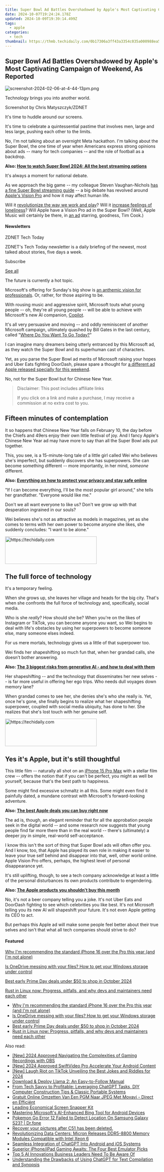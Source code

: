 ```yaml
---
title: Super Bowl Ad Battles Overshadowed by Apple's Most Captivating Campaign of Weekend, As Reported
date: 2024-10-07T19:24:24.178Z
updated: 2024-10-09T19:39:14.499Z
tags:
  - apple
categories:
  - tech
thumbnail: https://thmb.techidaily.com/0b17306a3ff43a3354c035a000988ea5867c75fb650ef14b9ada7d7d6b9ca442.jpg
---
```


## Super Bowl Ad Battles Overshadowed by Apple's Most Captivating Campaign of Weekend, As Reported

![screenshot-2024-02-06-at-4-44-13pm.png](https://www.zdnet.com/a/img/resize/61825becac8ff52a4457cf0a35277d2d02066d8e/2024/02/07/1ff99cbd-67d6-4566-a65e-3d8ed10bf2bd/screenshot-2024-02-06-at-4-44-13pm.png?auto=webp&width=1280)

Technology brings you into another world.

Screenshot by Chris Matyszczyk/ZDNET

It's time to huddle around our screens.

It's time to celebrate a quintessential pastime that involves men, large and less large, pushing each other to the limits.

No, I'm not talking about an overnight Meta hackathon. I'm talking about the Super Bowl, the one time of year when Americans express strong opinions about ads -- many for tech companies -- and the role of football as a backdrop.

**Also: [How to watch Super Bowl 2024: All the best streaming options](https://www.zdnet.com/home-and-office/home-entertainment/how-to-watch-the-super-bowl/)**

It's always a moment for national debate.

As we approach the big game -- my colleague Steven Vaughan-Nichols [has a fine Super Bowl streaming guide](https://www.zdnet.com/home-and-office/home-entertainment/how-to-watch-the-super-bowl/) \-- a big debate has revolved around [Apple's Vision Pro](https://www.zdnet.com/article/meet-apples-vision-pro-price-features-hands-on-insights-and-everything-you-need-to-know/) and how it may affect human life. 

Will it [revolutionize the way we work and play](https://www.zdnet.com/article/an-apple-store-employee-gave-me-a-surprising-reason-to-love-the-vision-pro/)? Will it [increase feelings of loneliness](https://www.zdnet.com/article/i-tried-apple-vision-pro-for-a-weekend-and-here-are-my-3-biggest-takeaways/)? Will Apple have a Vision Pro ad in the Super Bowl? (Well, Apple Music will certainly be there, in [an ad](https://www.youtube.com/watch?v=ycEGmTb4tUQ) starring, goodness, Tim Cook.)

#### Newsletters

ZDNET Tech Today

ZDNET's Tech Today newsletter is a daily briefing of the newest, most talked about stories, five days a week.

 Subscribe

[See all](https://www.zdnet.com/newsletters/)

The future is currently a hot topic.

Microsoft's offering for Sunday's big show is [an anthemic vision for professionals](https://www.youtube.com/watch?v=SaCVSUbYpVc). Or, rather, for those aspiring to be. 

With rousing music and aggressive spirit, Microsoft touts what young people -- oh, they're all young people -- will be able to achieve with Microsoft's new AI companion, [Copilot](https://www.zdnet.com/article/what-is-microsoft-copilot-heres-everything-you-need-to-know/).

It's all very persuasive and moving -- and oddly reminiscent of another Microsoft campaign, ultimately quashed by Bill Gates in the last century, called "[Where Do You Want To Go Today?](https://www.youtube.com/watch?v=Zwf0EZ50KUY)"

I can imagine many dreamers being utterly entranced by this Microsoft ad, as they watch the Super Bowl and its superhuman cast of characters.

Yet, as you parse the Super Bowl ad merits of Microsoft raising your hopes and Uber Eats fighting DoorDash, please spare a thought for [a different ad Apple released specially for this weekend](https://www.youtube.com/watch?v=U1unmE6OlYM).

No, not for the Super Bowl but for Chinese New Year.

>  Disclaimer: This post includes affiliate links
>
>  If you click on a link and make a purchase, I may receive a commission at no extra cost to you.
>

## Fifteen minutes of contemplation

It so happens that Chinese New Year falls on February 10, the day before the Chiefs and 49ers enjoy their own little festival of joy. And I fancy Apple's Chinese New Year ad may have more to say than all the Super Bowl ads put together.

This, you see, is a 15-minute-long tale of a little girl called Wei who believes she's imperfect, but suddenly discovers she has superpowers. She can become something different -- more importantly, in her mind, _someone_ different.

**Also: [Everything on how to protect your privacy and stay safe online](https://www.zdnet.com/article/cybersecurity-101-everything-on-how-to-protect-your-privacy-and-stay-safe-online/)**

"If I can become everything, I'll be the most popular girl around," she tells her grandfather. "Everyone would like me." 

Don't we all want everyone to like us? Don't we grow up with that desperation ingrained in our souls?

Wei believes she's not as attractive as models in magazines, yet as she comes to terms with her own power to become anyone she likes, she suddenly concludes: "I want to be alone."

<!-- affiliate ads begin -->
<a href="https://appsumo.8odi.net/c/5597632/2137393/7443" target="_top" id="2137393">
  <img src="//a.impactradius-go.com/display-ad/7443-2137393" border="0" alt="https://techidaily.com" width="300" height="90"/>
</a>
<img height="0" width="0" src="https://appsumo.8odi.net/i/5597632/2137393/7443" style="position:absolute;visibility:hidden;" border="0" />
<!-- affiliate ads end -->

## The full force of technology

It's a temporary feeling. 

When she grows up, she leaves her village and heads for the big city. That's when she confronts the full force of technology and, specifically, social media. 

Who is she _really_? How should she be? When you're on the likes of Instagram or TikTok, you can become anyone you want, so Wei begins to deal with life's obstacles by using her superpowers to become someone else, many someone elses indeed.

For us mere mortals, technology gives us a little of that superpower too.

Wei finds her shapeshifting so much fun that, when her grandad calls, she doesn't bother answering.

**Also: [The 3 biggest risks from generative AI - and how to deal with them](https://www.zdnet.com/article/the-3-biggest-risks-from-generative-ai-and-how-to-deal-with-them/)**

Her shapeshifting -- and the technology that disseminates her new selves -- is far more useful in offering her ego trips. Who needs dull voyages down memory lane? 

When grandad comes to see her, she denies she's who she really is. Yet, once he's gone, she finally begins to realize what her shapeshifting superpower, coupled with social media ubiquity, has done to her. She realizes that she's lost touch with her genuine self.

<!-- affiliate ads begin -->
<a href="https://aligracehair.sjv.io/c/5597632/1902319/19272" target="_top" id="1902319">
  <img src="//a.impactradius-go.com/display-ad/19272-1902319" border="0" alt="https://techidaily.com" width="300" height="90"/>
</a>
<img height="0" width="0" src="https://aligracehair.sjv.io/i/5597632/1902319/19272" style="position:absolute;visibility:hidden;" border="0" />
<!-- affiliate ads end -->

## Yes it's Apple, but it's still thoughtful

This little film -- naturally all shot on an [iPhone 15 Pro Max](https://www.zdnet.com/article/new-iphone-15-models-compared-iphone-15-vs-plus-vs-pro-vs-pro-max/) with a stellar film crew -- offers the notion that if you can't be perfect, you might as well be yourself, because that's the best path to happiness.

Some might find excessive schmaltz in all this. Some might even find it painfully dated, a mundane contrast with Microsoft's forward-looking adventure.

**Also: [The best Apple deals you can buy right now](https://www.zdnet.com/article/apple-deals/)**

The ad is, though, an elegant reminder that for all the approbation people seek in the digital world -- and some research now suggests that young people find far more there than in the real world -- there's (ultimately) a deeper joy in simple, real-world self-acceptance.

I know this isn't the sort of thing that Super Bowl ads will often offer you. And I know, too, that Apple has played its own role in making it easier to leave your true self behind and disappear into that, well, other world online. Apple Vision Pro offers, perhaps, the highest level of personal disappearance yet.

It's still uplifting, though, to see a tech company acknowledge at least a little of the personal disturbances its own products contribute to engendering.

**Also: [The Apple products you shouldn't buy this month](https://www.zdnet.com/article/the-apple-products-you-shouldnt-buy-this-month/)**

No, it's not a beer company telling you a joke. It's not Uber Eats and DoorDash fighting to see which celebrities you like best. It's not Microsoft telling you its new AI will shapeshift your future. It's not even Apple getting its CEO to act.

But perhaps this Apple ad will make some people feel better about their true selves and isn't that what all tech companies should strive to do?

#### Featured

[Why I'm recommending the standard iPhone 16 over the Pro this year (and I'm not alone)](https://www.zdnet.com/article/why-im-recommending-the-standard-iphone-16-over-the-pro-this-year-and-im-not-alone/ "Why I'm recommending the standard iPhone 16 over the Pro this year (and I'm not alone)")

[Is OneDrive messing with your files? How to get your Windows storage under control](https://www.zdnet.com/article/is-onedrive-messing-with-your-files-how-to-get-your-windows-storage-under-control/ "Is OneDrive messing with your files? How to get your Windows storage under control")

[Best early Prime Day deals under $50 to shop in October 2024](https://www.zdnet.com/article/best-early-prime-day-deals-under-50/ "Best early Prime Day deals under $50 to shop in October 2024")

[Rust in Linux now: Progress, pitfalls, and why devs and maintainers need each other](https://www.zdnet.com/article/rust-in-linux-now-progress-pitfalls-and-why-devs-and-maintainers-need-each-other/ "Rust in Linux now: Progress, pitfalls, and why devs and maintainers need each other")

* [Why I'm recommending the standard iPhone 16 over the Pro this year (and I'm not alone)](https://www.zdnet.com/article/why-im-recommending-the-standard-iphone-16-over-the-pro-this-year-and-im-not-alone/ "Why I'm recommending the standard iPhone 16 over the Pro this year (and I'm not alone)")
* [Is OneDrive messing with your files? How to get your Windows storage under control](https://www.zdnet.com/article/is-onedrive-messing-with-your-files-how-to-get-your-windows-storage-under-control/ "Is OneDrive messing with your files? How to get your Windows storage under control")
* [Best early Prime Day deals under $50 to shop in October 2024](https://www.zdnet.com/article/best-early-prime-day-deals-under-50/ "Best early Prime Day deals under $50 to shop in October 2024")
* [Rust in Linux now: Progress, pitfalls, and why devs and maintainers need each other](https://www.zdnet.com/article/rust-in-linux-now-progress-pitfalls-and-why-devs-and-maintainers-need-each-other/ "Rust in Linux now: Progress, pitfalls, and why devs and maintainers need each other")

<ins class="adsbygoogle"
     style="display:block"
     data-ad-format="autorelaxed"
     data-ad-client="ca-pub-7571918770474297"
     data-ad-slot="1223367746"></ins>

<ins class="adsbygoogle"
     style="display:block"
     data-ad-client="ca-pub-7571918770474297"
     data-ad-slot="8358498916"
     data-ad-format="auto"
     data-full-width-responsive="true"></ins>

<span class="atpl-alsoreadstyle">Also read:</span>
<div><ul>
<li><a href="https://on-screen-recording.techidaily.com/new-2024-approved-navigating-the-complexities-of-gaming-recordings-with-obs/"><u>[New] 2024 Approved Navigating the Complexities of Gaming Recordings with OBS</u></a></li>
<li><a href="https://article-posts.techidaily.com/new-2024-approved-swiftvideo-pro-accelerate-your-android-content/"><u>[New] 2024 Approved SwiftVideo Pro Accelerate Your Android Content</u></a></li>
<li><a href="https://tiktok-videos.techidaily.com/new-laugh-riot-on-tiktok-unveiling-the-best-jokes-and-riddles-for-2024/"><u>[New] Laugh Riot on TikTok Unveiling the Best Jokes and Riddles for 2024</u></a></li>
<li><a href="https://tech-hub.techidaily.com/download-and-deploy-llama-2-an-easy-to-follow-manual/"><u>Download & Deploy Llama 2: An Easy-to-Follow Manual</u></a></li>
<li><a href="https://tech-hub.techidaily.com/from-tech-savvy-to-profitable-leveraging-chatgpt-tasks-diy-computer-construction-tips-and-classic-portable-systems/"><u>From Tech Savvy to Profitable: Leveraging ChatGPT Tasks, DIY Computer Construction Tips & Classic Portable Systems</u></a></li>
<li><a href="https://win-deluxe.techidaily.com/gratuit-online-omzetten-van-een-pgm-naar-jpeg-met-movavi-direct-en-efficient/"><u>Gratuit Online Omzetten Van Een PGM Naar JPEG Met Movavi - Direct en Efficiënt</u></a></li>
<li><a href="https://desktop-recording.techidaily.com/leading-economical-screen-snapper-kit/"><u>Leading Economical Screen Snapper Kit</u></a></li>
<li><a href="https://tech-hub.techidaily.com/mastering-microsofts-ai-enhanced-bing-tool-for-android-devices/"><u>Mastering Microsoft's AI-Enhanced Bing Tool for Android Devices</u></a></li>
<li><a href="https://change-location.techidaily.com/pokemon-go-error-12-failed-to-detect-location-on-samsung-galaxy-s23-drfone-by-drfone-virtual-android/"><u>Pokemon Go Error 12 Failed to Detect Location On Samsung Galaxy S23? | Dr.fone</u></a></li>
<li><a href="https://review-topics.techidaily.com/recover-your-pictures-after-c51-has-been-deleted-by-fonelab-android-recover-pictures/"><u>Recover your pictures after C51 has been deleted.</u></a></li>
<li><a href="https://tech-hub.techidaily.com/revolutionizing-data-centers-micron-releases-ddr5-8800-memory-modules-compatible-with-intel-xeon-6/"><u>Revolutionizing Data Centers: Micron Releases DDR5-8800 Memory Modules Compatible with Intel Xeon 6</u></a></li>
<li><a href="https://tech-hub.techidaily.com/seamless-integration-of-chatgpt-into-android-and-ios-systems/"><u>Seamless Integration of ChatGPT Into Android and iOS Systems</u></a></li>
<li><a href="https://games-able.techidaily.com/superior-iphoneipad-gaming-awaits-the-four-best-emulator-picks/"><u>Superior iPhone/iPad Gaming Awaits: The Four Best Emulator Picks</u></a></li>
<li><a href="https://tech-hub.techidaily.com/top-5-ai-innovations-business-leaders-need-to-be-aware-of/"><u>Top 5 AI Innovations Business Leaders Need To Be Aware Of</u></a></li>
<li><a href="https://tech-hub.techidaily.com/understanding-the-drawbacks-of-using-chatgpt-for-text-compilation-and-synopsis/"><u>Understanding the Drawbacks of Using ChatGPT for Text Compilation and Synopsis</u></a></li>
</ul></div>

